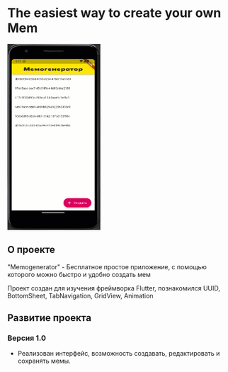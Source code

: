 # The easiest way to create your own Mem

<img src="https://github.com/RNOVOSELOV/flutter_memogenerator/blob/main/resources/memogenerator.gif" width="210" height="420" />

## О проекте

"Memogenerator" - Бесплатное простое приложение, с помощью которого можно быстро и удобно создать мем

Проект создан для изучения фреймворка Flutter, познакомился UUID, BottomSheet, TabNavigation, GridView, Animation

## Развитие проекта

### Версия 1.0

- Реализован интерфейс, возможность создавать, редактировать и сохранять мемы.

